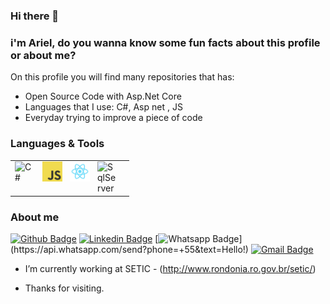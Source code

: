 ### Hi there 👋
### i'm Ariel, do you wanna know some fun facts about this profile or about me?

On this profile you will find many repositories that has:

- Open Source Code with Asp.Net Core
- Languages that I use: C#, Asp net , JS
- Everyday trying to improve a piece of code 

### Languages & Tools

<table>
<tr>
  <td colspan="2">
    <a href="#">
      <img align="left" style="padding-right: 12px" alt="C#" width="32px" src="https://imgur.com/a/hFU2Q7A" />
      <img align="left" style="padding-right: 12px" alt="JavaScript" width="32px" src="https://github.com/github/explore/raw/master/topics/javascript/javascript.png" />
      <img align="left" style="padding-right: 12px" alt="React" width="32px" src="https://github.com/github/explore/raw/master/topics/react/react.png" />
      <img align="left" style="padding-right: 12px" alt="SqlServer" width="32px" src="https://imgur.com/a/ByGG75i" />
     
</table>

### About me

[![Github Badge](https://img.shields.io/badge/-Github-000?style=flat-square&logo=Github&logoColor=white&link=https://github.com/ariol01)](https://github.com/ariol01)
[![Linkedin Badge](https://img.shields.io/badge/-LinkedIn-blue?style=flat-square&logo=Linkedin&logoColor=white&link=https://www.linkedin.com/in/ariel-s-silva/)](https://www.linkedin.com/in/ariel-s-silva/)
[![Whatsapp Badge](https://img.shields.io/badge/-Whatsapp-4CA143?style=flat-square&labelColor=4CA143&logo=whatsapp&logoColor=white&link=https://api.whatsapp.com/send?phone=+556993685534text=Hello!)](https://api.whatsapp.com/send?phone=+55&text=Hello!)
[![Gmail Badge](https://img.shields.io/badge/-Gmail-c14438?style=flat-square&logo=Gmail&logoColor=white&link=mailto:seu_email)](mailto:)


- I’m currently working at SETIC - (http://www.rondonia.ro.gov.br/setic/)

- Thanks for visiting. 

<!--
**ariol01/ariol01** is a ✨ _special_ ✨ repository because its `README.md` (this file) appears on your GitHub profile.

